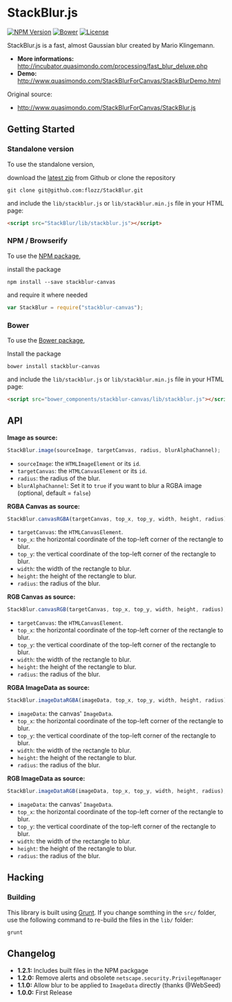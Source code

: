 # StackBlur.js

[![NPM Version](https://img.shields.io/npm/v/stackblur-canvas.svg)][pkg-npm]
[![Bower](https://img.shields.io/bower/v/stackblur-canvas.svg)][pkg-bower]
[![License](https://img.shields.io/npm/l/stackblur-canvas.svg)](https://github.com/flozz/StackBlur/blob/master/COPYING)


StackBlur.js is a fast, almost Gaussian blur created by Mario Klingemann.

  * **More informations:** http://incubator.quasimondo.com/processing/fast_blur_deluxe.php
  * **Demo:** http://www.quasimondo.com/StackBlurForCanvas/StackBlurDemo.html

Original source:

  * http://www.quasimondo.com/StackBlurForCanvas/StackBlur.js


## Getting Started

### Standalone version

To use the standalone version,

download the [latest zip][dl-zip-master] from Github or clone the repository

    git clone git@github.com:flozz/StackBlur.git

and include the `lib/stackblur.js` or `lib/stackblur.min.js` file in your HTML page:

```html
<script src="StackBlur/lib/stackblur.js"></script>
```

### NPM / Browserify

To use the [NPM package][pkg-npm],

install the package

    npm install --save stackblur-canvas

and require it where needed

```javascript
var StackBlur = require("stackblur-canvas");
```

### Bower

To use the [Bower package][pkg-bower],

Install the package

    bower install stackblur-canvas

and include the `lib/stackblur.js` or `lib/stackblur.min.js` file in your HTML page:

```html
<script src="bower_components/stackblur-canvas/lib/stackblur.js"></script>
```


## API

**Image as source:**

```javascript
StackBlur.image(sourceImage, targetCanvas, radius, blurAlphaChannel);
```

  * `sourceImage`: the `HTMLImageElement` or its `id`.
  * `targetCanvas`: the `HTMLCanvasElement` or its `id`.
  * `radius`: the radius of the blur.
  * `blurAlphaChannel`: Set it to `true` if you want to blur a RGBA image (optional, default = `false`)

**RGBA Canvas as source:**

```javascript
StackBlur.canvasRGBA(targetCanvas, top_x, top_y, width, height, radius);
```

  * `targetCanvas`: the `HTMLCanvasElement`.
  * `top_x`: the horizontal coordinate of the top-left corner of the rectangle to blur.
  * `top_y`: the vertical coordinate of the top-left corner of the rectangle to blur.
  * `width`: the width of the rectangle to blur.
  * `height`: the height of the rectangle to blur.
  * `radius`: the radius of the blur.

**RGB Canvas as source:**

```javascript
StackBlur.canvasRGB(targetCanvas, top_x, top_y, width, height, radius);
```

  * `targetCanvas`: the `HTMLCanvasElement`.
  * `top_x`: the horizontal coordinate of the top-left corner of the rectangle to blur.
  * `top_y`: the vertical coordinate of the top-left corner of the rectangle to blur.
  * `width`: the width of the rectangle to blur.
  * `height`: the height of the rectangle to blur.
  * `radius`: the radius of the blur.

**RGBA ImageData as source:**

```javascript
StackBlur.imageDataRGBA(imageData, top_x, top_y, width, height, radius);
```

  * `imageData`: the canvas' `ImageData`.
  * `top_x`: the horizontal coordinate of the top-left corner of the rectangle to blur.
  * `top_y`: the vertical coordinate of the top-left corner of the rectangle to blur.
  * `width`: the width of the rectangle to blur.
  * `height`: the height of the rectangle to blur.
  * `radius`: the radius of the blur.

**RGB ImageData as source:**

```javascript
StackBlur.imageDataRGB(imageData, top_x, top_y, width, height, radius);
```

  * `imageData`: the canvas' `ImageData`.
  * `top_x`: the horizontal coordinate of the top-left corner of the rectangle to blur.
  * `top_y`: the vertical coordinate of the top-left corner of the rectangle to blur.
  * `width`: the width of the rectangle to blur.
  * `height`: the height of the rectangle to blur.
  * `radius`: the radius of the blur.


## Hacking

### Building

This library is built using [Grunt][grunt]. If you change somthing in the `src/` folder, use the following command to re-build the files in the `lib/` folder:

    grunt


## Changelog

* **1.2.1:** Includes built files in the NPM packgage
* **1.2.0:** Remove alerts and obsolete `netscape.security.PrivilegeManager`
* **1.1.0:** Allow blur to be applied to `ImageData` directly (thanks @WebSeed)
* **1.0.0:** First Release



[dl-zip-master]: https://github.com/flozz/StackBlur/archive/master.zip
[pkg-npm]: https://www.npmjs.com/package/stackblur-canvas
[pkg-bower]: http://bower.io/
[grunt]: http://gruntjs.com/
